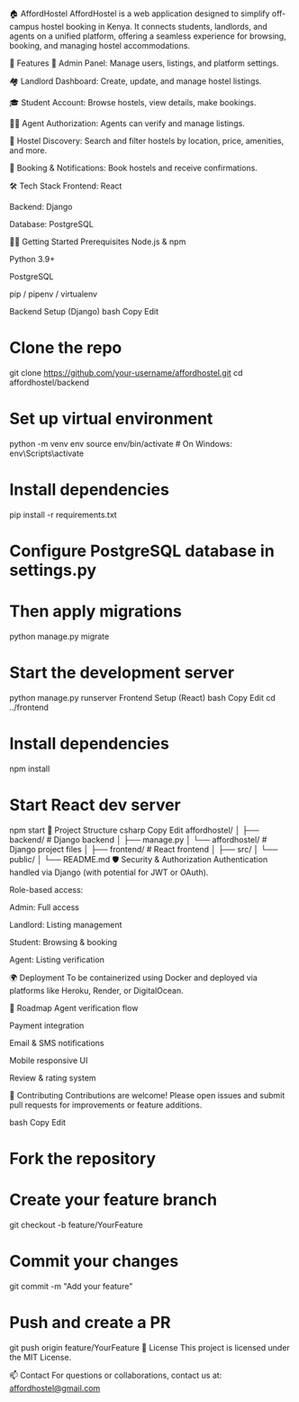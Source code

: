 🏠 AffordHostel
AffordHostel is a web application designed to simplify off-campus hostel booking in Kenya. It connects students, landlords, and agents on a unified platform, offering a seamless experience for browsing, booking, and managing hostel accommodations.

🚀 Features
🔐 Admin Panel: Manage users, listings, and platform settings.

🏘️ Landlord Dashboard: Create, update, and manage hostel listings.

🎓 Student Account: Browse hostels, view details, make bookings.

🧑‍💼 Agent Authorization: Agents can verify and manage listings.

🔎 Hostel Discovery: Search and filter hostels by location, price, amenities, and more.

💬 Booking & Notifications: Book hostels and receive confirmations.

🛠️ Tech Stack
Frontend: React

Backend: Django

Database: PostgreSQL

🧑‍💻 Getting Started
Prerequisites
Node.js & npm

Python 3.9+

PostgreSQL

pip / pipenv / virtualenv

Backend Setup (Django)
bash
Copy
Edit
# Clone the repo
git clone https://github.com/your-username/affordhostel.git
cd affordhostel/backend

# Set up virtual environment
python -m venv env
source env/bin/activate  # On Windows: env\Scripts\activate

# Install dependencies
pip install -r requirements.txt

# Configure PostgreSQL database in settings.py
# Then apply migrations
python manage.py migrate

# Start the development server
python manage.py runserver
Frontend Setup (React)
bash
Copy
Edit
cd ../frontend

# Install dependencies
npm install

# Start React dev server
npm start
📂 Project Structure
csharp
Copy
Edit
affordhostel/
│
├── backend/               # Django backend
│   ├── manage.py
│   └── affordhostel/      # Django project files
│
├── frontend/              # React frontend
│   ├── src/
│   └── public/
│
└── README.md
🛡️ Security & Authorization
Authentication handled via Django (with potential for JWT or OAuth).

Role-based access:

Admin: Full access

Landlord: Listing management

Student: Browsing & booking

Agent: Listing verification

🌍 Deployment
To be containerized using Docker and deployed via platforms like Heroku, Render, or DigitalOcean.

📌 Roadmap
 Agent verification flow

 Payment integration

 Email & SMS notifications

 Mobile responsive UI

 Review & rating system

🤝 Contributing
Contributions are welcome! Please open issues and submit pull requests for improvements or feature additions.

bash
Copy
Edit
# Fork the repository
# Create your feature branch
git checkout -b feature/YourFeature

# Commit your changes
git commit -m "Add your feature"

# Push and create a PR
git push origin feature/YourFeature
📄 License
This project is licensed under the MIT License.

📫 Contact
For questions or collaborations, contact us at: affordhostel@gmail.com

